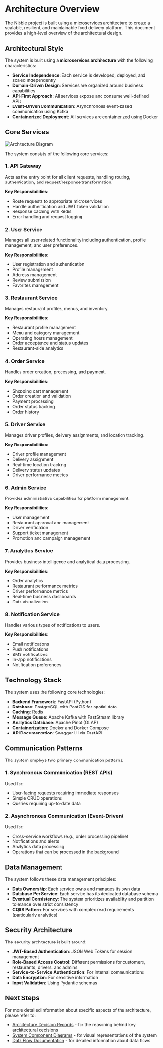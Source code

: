 # Architecture Overview

The Nibble project is built using a microservices architecture to create a scalable, resilient, and maintainable food delivery platform. This document provides a high-level overview of the architectural design.

## Architectural Style

The system is built using a **microservices architecture** with the following characteristics:

- **Service Independence**: Each service is developed, deployed, and scaled independently
- **Domain-Driven Design**: Services are organized around business capabilities
- **API-First Approach**: All services expose and consume well-defined APIs
- **Event-Driven Communication**: Asynchronous event-based communication using Kafka
- **Containerized Deployment**: All services are containerized using Docker

## Core Services

![Architecture Diagram](./diagrams/architecture-overview.png)

The system consists of the following core services:

### 1. API Gateway
Acts as the entry point for all client requests, handling routing, authentication, and request/response transformation.

**Key Responsibilities**:
- Route requests to appropriate microservices
- Handle authentication and JWT token validation
- Response caching with Redis
- Error handling and request logging

### 2. User Service
Manages all user-related functionality including authentication, profile management, and user preferences.

**Key Responsibilities**:
- User registration and authentication
- Profile management
- Address management
- Review submission
- Favorites management

### 3. Restaurant Service
Manages restaurant profiles, menus, and inventory.

**Key Responsibilities**:
- Restaurant profile management
- Menu and category management
- Operating hours management
- Order acceptance and status updates
- Restaurant-side analytics

### 4. Order Service
Handles order creation, processing, and payment.

**Key Responsibilities**:
- Shopping cart management
- Order creation and validation
- Payment processing
- Order status tracking
- Order history

### 5. Driver Service
Manages driver profiles, delivery assignments, and location tracking.

**Key Responsibilities**:
- Driver profile management
- Delivery assignment
- Real-time location tracking
- Delivery status updates
- Driver performance metrics

### 6. Admin Service
Provides administrative capabilities for platform management.

**Key Responsibilities**:
- User management
- Restaurant approval and management
- Driver verification
- Support ticket management
- Promotion and campaign management

### 7. Analytics Service
Provides business intelligence and analytical data processing.

**Key Responsibilities**:
- Order analytics
- Restaurant performance metrics
- Driver performance metrics
- Real-time business dashboards
- Data visualization

### 8. Notification Service
Handles various types of notifications to users.

**Key Responsibilities**:
- Email notifications
- Push notifications
- SMS notifications
- In-app notifications
- Notification preferences

## Technology Stack

The system uses the following core technologies:

- **Backend Framework**: FastAPI (Python)
- **Database**: PostgreSQL with PostGIS for spatial data
- **Caching**: Redis
- **Message Queue**: Apache Kafka with FastStream library
- **Analytics Database**: Apache Pinot (OLAP)
- **Containerization**: Docker and Docker Compose
- **API Documentation**: Swagger UI via FastAPI

## Communication Patterns

The system employs two primary communication patterns:

### 1. Synchronous Communication (REST APIs)
Used for:
- User-facing requests requiring immediate responses
- Simple CRUD operations
- Queries requiring up-to-date data

### 2. Asynchronous Communication (Event-Driven)
Used for:
- Cross-service workflows (e.g., order processing pipeline)
- Notifications and alerts
- Analytics data processing
- Operations that can be processed in the background

## Data Management

The system follows these data management principles:

- **Data Ownership**: Each service owns and manages its own data
- **Database Per Service**: Each service has its dedicated database schema
- **Eventual Consistency**: The system prioritizes availability and partition tolerance over strict consistency
- **CQRS Pattern**: For services with complex read requirements (particularly analytics)

## Security Architecture

The security architecture is built around:

- **JWT-Based Authentication**: JSON Web Tokens for session management
- **Role-Based Access Control**: Different permissions for customers, restaurants, drivers, and admins
- **Service-to-Service Authentication**: For internal communications
- **Data Encryption**: For sensitive information
- **Input Validation**: Using Pydantic schemas

## Next Steps

For more detailed information about specific aspects of the architecture, please refer to:

- [Architecture Decision Records](./decisions/README.md) - for the reasoning behind key architectural decisions
- [System Component Diagrams](./diagrams/README.md) - for visual representations of the system
- [Data Flow Documentation](./data-flows/README.md) - for detailed information about data flows
